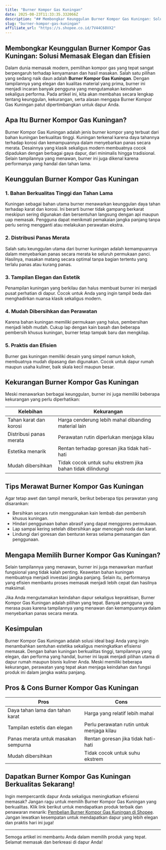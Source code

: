 ```yaml
---
title: "Burner Kompor Gas Kuningan"
date: 2025-08-23T11:33:35.332066Z
description: "## Membongkar Keunggulan Burner Kompor Gas Kuningan: Solusi Memasak Elegan dan Efisien..."
slug: "burner-kompor-gas-kuningan"
affiliate_url: "https://s.shopee.co.id/7V44C68VX2"
---
```

## Membongkar Keunggulan Burner Kompor Gas Kuningan: Solusi Memasak Elegan dan Efisien

Dalam dunia memasak modern, pemilihan kompor gas yang tepat sangat berpengaruh terhadap kenyamanan dan hasil masakan. Salah satu pilihan yang sedang naik daun adalah **Burner Kompor Gas Kuningan**. Dengan tampilannya yang elegan dan kualitas material yang prima, burner ini menjadi incaran banyak pengguna yang mengutamakan keindahan sekaligus performa. Pada artikel ini, kita akan membahas secara lengkap tentang keunggulan, kekurangan, serta alasan mengapa Burner Kompor Gas Kuningan patut dipertimbangkan untuk dapur Anda.

## Apa Itu Burner Kompor Gas Kuningan?

Burner Kompor Gas Kuningan adalah jenis burner kompor yang terbuat dari bahan kuningan berkualitas tinggi. Kuningan terkenal karena daya tahannya terhadap korosi dan kemampuannya dalam menyebarkan panas secara merata. Desainnya yang klasik sekaligus modern membuatnya cocok dipadukan dengan berbagai gaya dapur, dari minimalis hingga tradisional. Selain tampilannya yang menawan, burner ini juga dikenal karena performanya yang handal dan tahan lama.

## Keunggulan Burner Kompor Gas Kuningan

### 1. Bahan Berkualitas Tinggi dan Tahan Lama

Kuningan sebagai bahan utama burner menawarkan keunggulan daya tahan terhadap karat dan korosi. Ini berarti burner tidak gampang berkarat meskipun sering digunakan dan bersentuhan langsung dengan api maupun uap memasak. Pengguna dapat menikmati pemakaian jangka panjang tanpa perlu sering mengganti atau melakukan perawatan ekstra.

### 2. Distribusi Panas Merata

Salah satu keunggulan utama dari burner kuningan adalah kemampuannya dalam menyebarkan panas secara merata ke seluruh permukaan panci. Hasilnya, masakan matang secara optimal tanpa bagian tertentu yang terlalu panas atau kurang panas.

### 3. Tampilan Elegan dan Estetik

Penampilan kuningan yang berkilau dan halus membuat burner ini menjadi pusat perhatian di dapur. Cocok untuk Anda yang ingin tampil beda dan menghadirkan nuansa klasik sekaligus modern.

### 4. Mudah Dibersihkan dan Perawatan

Karena bahan kuningan memiliki permukaan yang halus, pembersihan menjadi lebih mudah. Cukup lap dengan kain basah dan beberapa pembersih khusus kuningan, burner tetap tampak baru dan mengkilap.

### 5. Praktis dan Efisien

Burner gas kuningan memiliki desain yang simpel namun kokoh, membuatnya mudah dipasang dan digunakan. Cocok untuk dapur rumah maupun usaha kuliner, baik skala kecil maupun besar.

## Kekurangan Burner Kompor Gas Kuningan

Meski menawarkan berbagai keunggulan, burner ini juga memiliki beberapa kekurangan yang perlu diperhatikan:

| **Kelebihan**                 | **Kekurangan**                               |
|------------------------------|----------------------------------------------|
| Tahan karat dan korosi     | Harga cenderung lebih mahal dibanding material lain |
| Distribusi panas merata     | Perawatan rutin diperlukan menjaga kilau  |
| Estetika menarik            | Rentan terhadap goresan jika tidak hati-hati |
| Mudah dibersihkan          | Tidak cocok untuk suhu ekstrem jika bahan tidak dilindungi |

## Tips Merawat Burner Kompor Gas Kuningan

Agar tetap awet dan tampil menarik, berikut beberapa tips perawatan yang disarankan:

- Bersihkan secara rutin menggunakan kain lembab dan pembersih khusus kuningan.
- Hindari penggunaan bahan abrasif yang dapat menggores permukaan.
- Lap sampai kering setelah dibersihkan agar mencegah noda dan karat.
- Lindungi dari goresan dan benturan keras selama pemasangan dan penggunaan.

## Mengapa Memilih Burner Kompor Gas Kuningan?

Selain tampilannya yang menawan, burner ini juga menawarkan manfaat fungsional yang tidak kalah penting. Keawetan bahan kuningan membuatnya menjadi investasi jangka panjang. Selain itu, performanya yang efisien membantu proses memasak menjadi lebih cepat dan hasilnya maksimal.

Jika Anda mengutamakan keindahan dapur sekaligus kepraktisan, Burner Kompor Gas Kuningan adalah pilihan yang tepat. Banyak pengguna yang merasa puas karena tampilannya yang menawan dan kemampuannya dalam menyebarkan panas secara merata.

## Kesimpulan

Burner Kompor Gas Kuningan adalah solusi ideal bagi Anda yang ingin menambahkan sentuhan estetika sekaligus meningkatkan efisiensi memasak. Dengan bahan kuningan berkualitas tinggi, tampilannya yang elegan, dan performa yang handal, burner ini layak menjadi pilihan utama di dapur rumah maupun bisnis kuliner Anda. Meski memiliki beberapa kekurangan, perawatan yang tepat akan menjaga keindahan dan fungsi produk ini dalam jangka waktu panjang.

## Pros & Cons Burner Kompor Gas Kuningan

| **Pros** | **Cons** |
|------------------------------|----------------------------------------------|
| Daya tahan lama dan tahan karat | Harga yang relatif lebih mahal |
| Tampilan estetis dan elegan | Perlu perawatan rutin untuk menjaga kilau |
| Panas merata untuk masakan sempurna | Rentan goresan jika tidak hati-hati |
| Mudah dibersihkan | Tidak cocok untuk suhu ekstrem |

## Dapatkan Burner Kompor Gas Kuningan Berkualitas Sekarang!

Ingin mempercantik dapur Anda sekaligus meningkatkan efisiensi memasak? Jangan ragu untuk memilih Burner Kompor Gas Kuningan yang berkualitas. Klik link berikut untuk mendapatkan produk terbaik dan penawaran menarik: [Pembelian Burner Kompor Gas Kuningan di Shopee](https://s.shopee.co.id/7V44C68VX2). Jangan lewatkan kesempatan untuk mendapatkan dapur yang lebih elegan dan praktis hari ini juga!

---

Semoga artikel ini membantu Anda dalam memilih produk yang tepat. Selamat memasak dan berkreasi di dapur Anda!